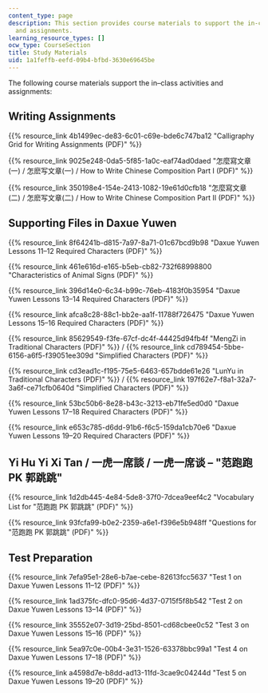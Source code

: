 ```yaml
---
content_type: page
description: This section provides course materials to support the in-class activities
  and assignments.
learning_resource_types: []
ocw_type: CourseSection
title: Study Materials
uid: 1a1feffb-eefd-09b4-bfbd-3630e69645be
---
```


The following course materials support the in–class activities and assignments:

Writing Assignments
-------------------

{{% resource_link 4b1499ec-de83-6c01-c69e-bde6c747ba12 "Calligraphy Grid for Writing Assignments (PDF)" %}}

{{% resource_link 9025e248-0da5-5f85-1a0c-eaf74ad0daed "怎麼寫文章 (一) / 怎麽写文章(一) / How to Write Chinese Composition Part I (PDF)" %}}

{{% resource_link 350198e4-154e-2413-1082-19e61d0cfb18 "怎麼寫文章 (二) / 怎麽写文章(二) / How to Write Chinese Composition Part II (PDF)" %}}

Supporting Files in Daxue Yuwen
-------------------------------

{{% resource_link 8f64241b-d815-7a97-8a71-01c67bcd9b98 "Daxue Yuwen Lessons 11–12 Required Characters (PDF)" %}}

{{% resource_link 461e616d-e165-b5eb-cb82-732f68998800 "Characteristics of Animal Signs (PDF)" %}}

{{% resource_link 396d14e0-6c34-b99c-76eb-4183f0b35954 "Daxue Yuwen Lessons 13–14 Required Characters (PDF)" %}}

{{% resource_link afca8c28-88c1-bb2e-aa1f-11788f726475 "Daxue Yuwen Lessons 15–16 Required Characters (PDF)" %}}

{{% resource_link 85629549-f3fe-67cf-dc4f-44425d94fb4f "MengZi in Traditional Characters (PDF)" %}} / {{% resource_link cd789454-5bbe-6156-a6f5-f39051ee309d "Simplified Characters (PDF)" %}}

{{% resource_link cd3ead1c-f195-75e5-6463-657bdde61e26 "LunYu in Traditional Characters (PDF)" %}} / {{% resource_link 197f62e7-f8a1-32a7-3a6f-ce71cfb0640d "Simplified Characters (PDF)" %}}

{{% resource_link 53bc50b6-8e28-b43c-3213-eb71fe5ed0d0 "Daxue Yuwen Lessons 17–18 Required Characters (PDF)" %}}

{{% resource_link e653c785-d6dd-91b6-f6c5-159da1cb70e6 "Daxue Yuwen Lessons 19–20 Required Characters (PDF)" %}}

Yi Hu Yi Xi Tan / 一虎一席談 / 一虎一席谈 – "范跑跑 PK 郭跳跳"
----------------------------------------------

{{% resource_link 1d2db445-4e84-5de8-37f0-7dcea9eef4c2 "Vocabulary List for \"范跑跑 PK 郭跳跳\" (PDF)" %}}

{{% resource_link 93fcfa99-b0e2-2359-a6e1-f396e5b948ff "Questions for \"范跑跑 PK 郭跳跳\" (PDF)" %}}

Test Preparation
----------------

{{% resource_link 7efa95e1-28e6-b7ae-cebe-82613fcc5637 "Test 1 on Daxue Yuwen Lessons 11–12 (PDF)" %}}

{{% resource_link 1ad375fc-dfc0-95d6-4d37-0715f5f8b542 "Test 2 on Daxue Yuwen Lessons 13–14 (PDF)" %}}

{{% resource_link 35552e07-3d19-25bd-8501-cd68cbee0c52 "Test 3 on Daxue Yuwen Lessons 15–16 (PDF)" %}}

{{% resource_link 5ea97c0e-00b4-3e31-1526-63378bbc99a1 "Test 4 on Daxue Yuwen Lessons 17–18 (PDF)" %}}

{{% resource_link a4598d7e-b8dd-ad13-11fd-3cae9c04244d "Test 5 on Daxue Yuwen Lessons 19–20 (PDF)" %}}